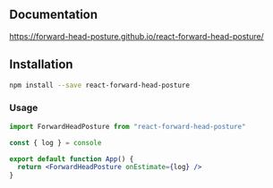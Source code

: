 ## Documentation

https://forward-head-posture.github.io/react-forward-head-posture/

## Installation

```bash
npm install --save react-forward-head-posture
```

### Usage

```jsx
import ForwardHeadPosture from "react-forward-head-posture"

const { log } = console

export default function App() {
  return <ForwardHeadPosture onEstimate={log} />
}
```
